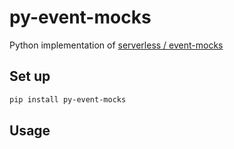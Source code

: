 # py-event-mocks

Python implementation of [serverless / event-mocks](https://github.com/serverless/event-mocks)

## Set up

```bash
pip install py-event-mocks
```

## Usage

